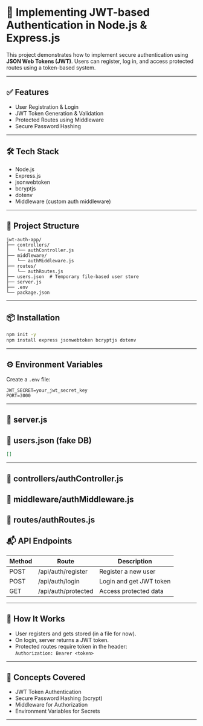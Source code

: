 # 🔐 Implementing JWT-based Authentication in Node.js & Express.js

This project demonstrates how to implement secure authentication using **JSON Web Tokens (JWT)**. Users can register, log in, and access protected routes using a token-based system.

---

## ✅ Features

- User Registration & Login
- JWT Token Generation & Validation
- Protected Routes using Middleware
- Secure Password Hashing

---

## 🛠 Tech Stack

- Node.js
- Express.js
- jsonwebtoken
- bcryptjs
- dotenv
- Middleware (custom auth middleware)

---

## 📁 Project Structure

```
jwt-auth-app/
├── controllers/
│   └── authController.js
├── middleware/
│   └── authMiddleware.js
├── routes/
│   └── authRoutes.js
├── users.json  # Temporary file-based user store
├── server.js
├── .env
└── package.json
```

---

## 📦 Installation

```bash
npm init -y
npm install express jsonwebtoken bcryptjs dotenv
```

---

## ⚙️ Environment Variables

Create a `.env` file:

```env
JWT_SECRET=your_jwt_secret_key
PORT=3000
```

---

## 🚀 server.js

## 📄 users.json (fake DB)

```json
[]
```

---

## 📂 controllers/authController.js

## 📂 middleware/authMiddleware.js

## 📂 routes/authRoutes.js

## 📬 API Endpoints

| Method | Route              | Description             |
|--------|--------------------|-------------------------|
| POST   | /api/auth/register | Register a new user     |
| POST   | /api/auth/login    | Login and get JWT token |
| GET    | /api/auth/protected| Access protected data   |

---

## 🔐 How It Works

- User registers and gets stored (in a file for now).
- On login, server returns a JWT token.
- Protected routes require token in the header:  
  `Authorization: Bearer <token>`

---

## 🧠 Concepts Covered

- JWT Token Authentication
- Secure Password Hashing (bcrypt)
- Middleware for Authorization
- Environment Variables for Secrets

---

